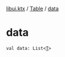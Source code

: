 [libui.ktx](../index.md) / [Table](index.md) / [data](./data.md)

# data

`val data: List<`[`T`](-table-column/index.md#T)`>`